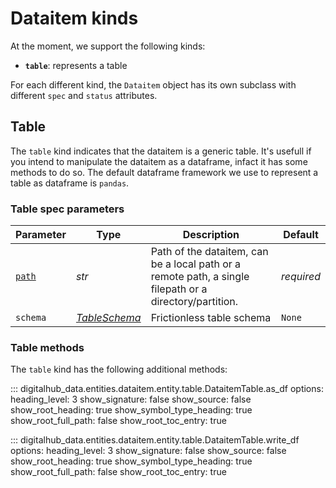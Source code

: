 # Dataitem kinds

At the moment, we support the following kinds:

- **`table`**: represents a table

For each different kind, the `Dataitem` object has its own subclass with different `spec` and `status` attributes.

## Table

The `table` kind indicates that the dataitem is a generic table. It's usefull if you intend to manipulate the dataitem as a dataframe, infact it has some methods to do so. The default dataframe framework we use to represent a table as dataframe is `pandas`.

### Table spec parameters

| Parameter | Type | Description | Default |
| --- | --- | --- | --- |
| [`path`](../stores.md#entity-paths) | *str* | Path of the dataitem, can be a local path or a remote path, a single filepath or a directory/partition. | *required* |
| `schema` | [*TableSchema*](https://specs.frictionlessdata.io/table-schema/) | Frictionless table schema | `None` |

### Table methods

The `table` kind has the following additional methods:

::: digitalhub_data.entities.dataitem.entity.table.DataitemTable.as_df
    options:
        heading_level: 3
        show_signature: false
        show_source: false
        show_root_heading: true
        show_symbol_type_heading: true
        show_root_full_path: false
        show_root_toc_entry: true

::: digitalhub_data.entities.dataitem.entity.table.DataitemTable.write_df
    options:
        heading_level: 3
        show_signature: false
        show_source: false
        show_root_heading: true
        show_symbol_type_heading: true
        show_root_full_path: false
        show_root_toc_entry: true
